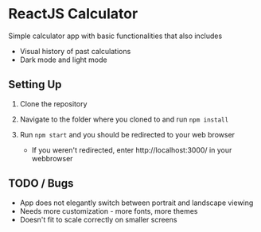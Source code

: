 # ReactJS Calculator

Simple calculator app with basic functionalities that also includes

- Visual history of past calculations
- Dark mode and light mode

## Setting Up

1. Clone the repository
2. Navigate to the folder where you cloned to and run `npm install`
3. Run `npm start` and you should be redirected to your web browser

   - If you weren't redirected, enter http://localhost:3000/ in your webbrowser



## TODO / Bugs
 * App does not elegantly switch between portrait and landscape viewing
 * Needs more customization - more fonts, more themes
 * Doesn't fit to scale correctly on smaller screens
                     
